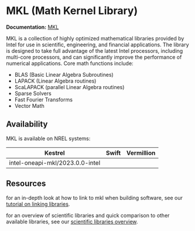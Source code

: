 # MKL (Math Kernel Library)


**Documentation:** [MKL](https://www.intel.com/content/www/us/en/developer/tools/oneapi/onemkl-documentation.html)

MKL is a collection of highly optimized mathematical libraries provided by Intel for use in scientific, engineering, and financial applications. The library is designed to take full advantage of the latest Intel processors, including multi-core processors, and can significantly improve the performance of numerical applications. Core math functions include: 

* BLAS (Basic Linear Algebra Subroutines) 
* LAPACK (Linear Algebra routines) 
* ScaLAPACK (parallel Linear Algebra routines) 
* Sparse Solvers 
* Fast Fourier Transforms 
* Vector Math 

## Availability

MKL is available on NREL systems:

| Kestrel                          | Swift                       | Vermillion           |
|:--------------------------------:|:---------------------------:|:--------------------:|
| intel-oneapi-mkl/2023.0.0-intel  |                             |                      |

## Resources

for an in-depth look at how to link to mkl when building software, see our [tutorial on linking libraries](deepdive.md).

for an overview of scientific libraries and quick comparison to other available libraries, see our [scientific libraries overview](intro_libraries.md).
